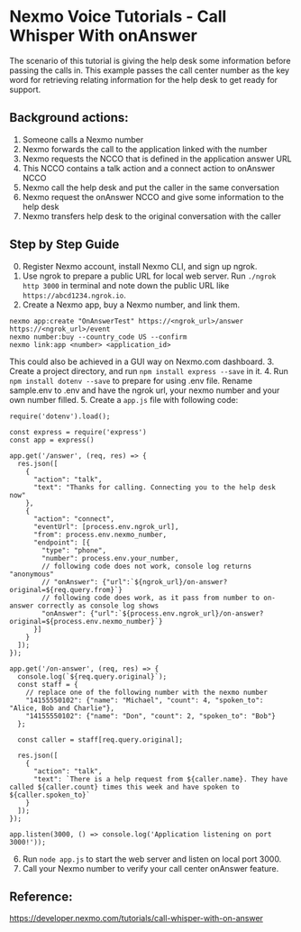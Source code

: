 # Nexmo Voice Tutorials - Call Whisper With onAnswer
The scenario of this tutorial is giving the help desk some information before
passing the calls in. This example passes the call center number as the key word
for retrieving relating information for the help desk to get ready for support.

## Background actions:
1. Someone calls a Nexmo number
2. Nexmo forwards the call to the application linked with the number
3. Nexmo requests the NCCO that is defined in the application answer URL
4. This NCCO contains a talk action and a connect action to onAnswer NCCO
5. Nexmo call the help desk and put the caller in the same conversation
6. Nexmo request the onAnswer NCCO and give some information to the help desk
7. Nexmo transfers help desk to the original conversation with the caller

## Step by Step Guide
0. Register Nexmo account, install Nexmo CLI, and sign up ngrok.
1. Use ngrok to prepare a public URL for local web server. Run `./ngrok http 3000`
in terminal and note down the public URL like `https://abcd1234.ngrok.io`.
2. Create a Nexmo app, buy a Nexmo number, and link them.
```
nexmo app:create "OnAnswerTest" https://<ngrok_url>/answer https://<ngrok_url>/event
nexmo number:buy --country_code US --confirm
nexmo link:app <number> <application_id>
```
This could also be achieved in a GUI way on Nexmo.com dashboard.
3. Create a project directory, and run `npm install express --save` in it.
4. Run `npm install dotenv --save` to prepare for using .env file. Rename sample.env
to .env and have the ngrok url, your nexmo number and your own number filled.
5. Create a `app.js` file with following code:
```
require('dotenv').load();

const express = require('express')
const app = express()

app.get('/answer', (req, res) => {
  res.json([
    {
      "action": "talk",
      "text": "Thanks for calling. Connecting you to the help desk now"
    },
    {
      "action": "connect",
      "eventUrl": [process.env.ngrok_url],
      "from": process.env.nexmo_number,
      "endpoint": [{
        "type": "phone",
        "number": process.env.your_number,
        // following code does not work, console log returns "anonymous"
        // "onAnswer": {"url":`${ngrok_url}/on-answer?original=${req.query.from}`}
        // following code does work, as it pass from number to on-answer correctly as console log shows
        "onAnswer": {"url":`${process.env.ngrok_url}/on-answer?original=${process.env.nexmo_number}`}
      }]
    }
  ]);
});

app.get('/on-answer', (req, res) => {
  console.log(`${req.query.original}`);
  const staff = {
    // replace one of the following number with the nexmo number
    "14155550102": {"name": "Michael", "count": 4, "spoken_to": "Alice, Bob and Charlie"},
    "14155550102": {"name": "Don", "count": 2, "spoken_to": "Bob"}
  };

  const caller = staff[req.query.original];

  res.json([
    {
      "action": "talk",
      "text": `There is a help request from ${caller.name}. They have called ${caller.count} times this week and have spoken to ${caller.spoken_to}`
    }
  ]);
});

app.listen(3000, () => console.log('Application listening on port 3000!'));
```
6. Run `node app.js` to start the web server and listen on local port 3000.
7. Call your Nexmo number to verify your call center onAnswer feature.

## Reference:
https://developer.nexmo.com/tutorials/call-whisper-with-on-answer
